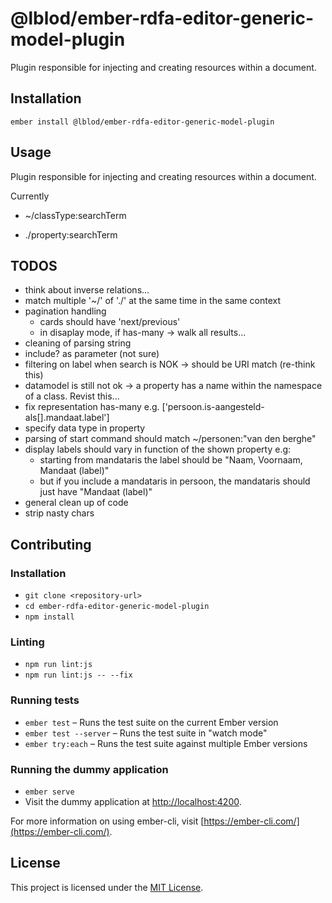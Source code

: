 @lblod/ember-rdfa-editor-generic-model-plugin
==============================================================================

Plugin responsible for injecting and creating resources within a document.

Installation
------------------------------------------------------------------------------

```
ember install @lblod/ember-rdfa-editor-generic-model-plugin
```


Usage
------------------------------------------------------------------------------

Plugin responsible for injecting and creating resources within a document.

Currently

* ~/classType:searchTerm

* ./property:searchTerm

TODOS
-------------------------------------------------------------------------------
* think about inverse relations...
* match multiple '~/' of './' at the same time in the same context
* pagination handling
   * cards should have 'next/previous'
   * in disaplay mode, if has-many -> walk all results...
* cleaning of parsing string
* include? as parameter (not sure)
* filtering on label when search is NOK -> should be URI match (re-think this)
* datamodel is still not ok -> a property has a name within the namespace of a class. Revist this...
* fix representation has-many e.g. ['persoon.is-aangesteld-als[].mandaat.label']
* specify data type in property
* parsing of start command should match ~/personen:"van den berghe"
* display labels should vary in function of the shown property e.g:
  * starting from mandataris the label should be "Naam, Voornaam, Mandaat (label)"
  * but if you include a mandataris in persoon, the mandataris should just have "Mandaat (label)"
* general clean up of code
* strip nasty chars




Contributing
------------------------------------------------------------------------------

### Installation

* `git clone <repository-url>`
* `cd ember-rdfa-editor-generic-model-plugin`
* `npm install`

### Linting

* `npm run lint:js`
* `npm run lint:js -- --fix`

### Running tests

* `ember test` – Runs the test suite on the current Ember version
* `ember test --server` – Runs the test suite in "watch mode"
* `ember try:each` – Runs the test suite against multiple Ember versions

### Running the dummy application

* `ember serve`
* Visit the dummy application at [http://localhost:4200](http://localhost:4200).

For more information on using ember-cli, visit [https://ember-cli.com/](https://ember-cli.com/).

License
------------------------------------------------------------------------------

This project is licensed under the [MIT License](LICENSE.md).
